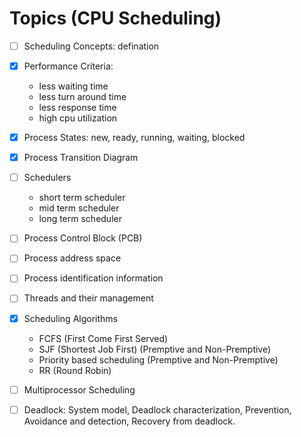 # Topics (CPU Scheduling)

- [ ] Scheduling Concepts: defination
- [x] Performance Criteria:
    - less waiting time
    - less turn around time
    - less response time
    - high cpu utilization
- [x] Process States: new, ready, running, waiting, blocked
- [x] Process Transition Diagram
- [ ] Schedulers
    - short term scheduler
    - mid term scheduler
    - long term scheduler
- [ ] Process Control Block (PCB)
- [ ] Process address space
- [ ] Process identification information
- [ ] Threads and their management
- [x] Scheduling Algorithms
    - FCFS (First Come First Served)
    - SJF (Shortest Job First) (Premptive and Non-Premptive)
    - Priority based scheduling (Premptive and Non-Premptive)
    - RR (Round Robin)
- [ ] Multiprocessor Scheduling 
- [ ] Deadlock: System model, Deadlock characterization, Prevention, Avoidance and detection, Recovery from deadlock.

